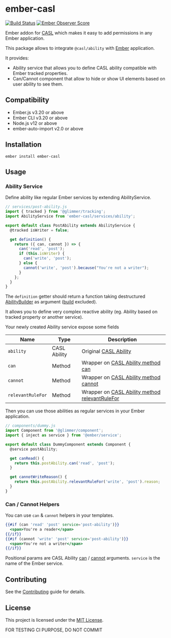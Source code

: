 ember-casl
==============================================================================

[![Build Status](https://github.com/concordnow/ember-casl/actions/workflows/main.yml/badge.svg?branch=master)](https://github.com/concordnow/ember-casl/actions/workflows/main.yml)
[![Ember Observer Score](https://emberobserver.com/badges/ember-casl.svg)](https://emberobserver.com/addons/ember-casl)

Ember addon for [CASL](https://github.com/stalniy/casl) which makes it easy to add permissions in any Ember application.

This package allows to integrate `@casl/ability` with [Ember](https://emberjs.com/) application.

It provides:
- Ability service that allows you to define CASL ability compatible with Ember tracked properties.
- Can/Cannot component that allow to hide or show UI elements based on user ability to see them.


Compatibility
------------------------------------------------------------------------------

* Ember.js v3.20 or above
* Ember CLI v3.20 or above
* Node.js v12 or above
* ember-auto-import v2.0 or above


Installation
------------------------------------------------------------------------------

```
ember install ember-casl
```


Usage
------------------------------------------------------------------------------

### Ability Service

Define ability like regular Ember services by extending AbilityService.

```js
// services/post-ability.js
import { tracked } from '@glimmer/tracking';
import AbilityService from 'ember-casl/services/ability';

export default class PostAbility extends AbilityService {
  @tracked isWriter = false;

  get definition() {
    return ({ can, cannot }) => {
      can('read', 'post');
      if (this.isWriter) {
        can('write', 'post');
      } else {
        cannot('write', 'post').because("You're not a writer");
      }
    };
  }
}
```

The `definition` getter should return a function taking destructured [AbilityBuilder](https://casl.js.org/v5/en/api/casl-ability#ability-builder) as argument ([build](https://casl.js.org/v5/en/api/casl-ability#build) excluded).

It allows you to define very complex reactive ability (eg. Ability based on tracked property or another service).

Your newly created Ability service expose some fields

| Name              | Type         | Description                                                                                                    |
| ----------------- | ------------ | -------------------------------------------------------------------------------------------------------------- |
| `ability`         | CASL Ability | Original [CASL Ability](https://casl.js.org/v5/en/api/casl-ability#ability)                                    |
| `can`             | Method       | Wrapper on [CASL Ability method can](https://casl.js.org/v5/en/api/casl-ability#can-of-pure-ability)           |
| `cannot`          | Method       | Wrapper on [CASL Ability method cannot](https://casl.js.org/v5/en/api/casl-ability#cannot-of-pure-ability)     |
| `relevantRuleFor` | Method       | Wrapper on [CASL Ability method relevantRuleFor](https://casl.js.org/v5/en/api/casl-ability#relevant-rule-for) |

Then you can use those abilities as regular services in your Ember application.

```js
// components/dummy.js
import Component from '@glimmer/component';
import { inject as service } from '@ember/service';

export default class DummyComponent extends Component {
  @service postAbility;

  get canRead() {
    return this.postAbility.can('read', 'post');
  }

  get cannotWriteReason() {
    return this.postAbility.relevantRuleFor('write', 'post').reason;
  }
}
```

### Can / Cannot Helpers

You can use `can` & `cannot` helpers in your templates.

```hbs
{{#if (can 'read' 'post' service='post-ability')}}
  <span>You're a reader</span>
{{/if}}
{{#if (cannot 'write' 'post' service='post-ability')}}
  <span>You're not a writer</span>
{{/if}}
```

Positional params are CASL Ability [can](https://casl.js.org/v5/en/api/casl-ability#can-of-pure-ability) / [cannot](https://casl.js.org/v5/en/api/casl-ability#cannot-of-pure-ability) arguments.
`service` is the name of the Ember service.


Contributing
------------------------------------------------------------------------------

See the [Contributing](CONTRIBUTING.md) guide for details.


License
------------------------------------------------------------------------------

This project is licensed under the [MIT License](LICENSE.md).

FOR TESTING CI PURPOSE, DO NOT COMMIT
